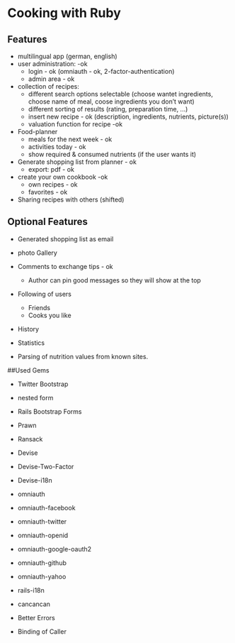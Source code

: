 # Cooking with Ruby

## Features
- multilingual app (german, english)
- user administration: -ok
  - login - ok (omniauth - ok, 2-factor-authentication)
  - admin area - ok
- collection of recipes:
  - different search options selectable
    (choose wantet ingredients, choose name of meal, coose ingredients you don’t want)
  - different sorting of results
    (rating, preparation time, ...)
  - insert new recipe - ok
    (description, ingredients, nutrients, picture(s))
  - valuation function for recipe -ok
- Food-planner
  - meals for the next week - ok
  - activities today - ok
  - show required & consumed nutrients (if the user wants it)
- Generate shopping list from planner - ok
  - export: pdf - ok
- create your own cookbook -ok
  - own recipes - ok
  - favorites - ok
- Sharing recipes with others (shifted)

## Optional Features
- Generated shopping list as email
- photo Gallery
- Comments to exchange tips - ok
  - Author can pin good messages so they will show at the top
- Following of users
  - Friends
  - Cooks you like
- History
- Statistics

- Parsing of nutrition values from known sites.

##Used Gems

- Twitter Bootstrap
- nested form
- Rails Bootstrap Forms
- Prawn
- Ransack
- Devise
- Devise-Two-Factor
- Devise-i18n
- omniauth
- omniauth-facebook
- omniauth-twitter
- omniauth-openid
- omniauth-google-oauth2
- omniauth-github
- omniauth-yahoo
- rails-i18n

- cancancan

- Better Errors
- Binding of Caller
